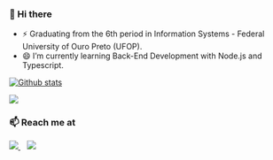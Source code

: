 ### 👋 Hi there 

- ⚡ Graduating from the 6th period in Information Systems - Federal University of Ouro Preto (UFOP).
- 😄 I’m currently learning Back-End Development with Node.js and Typescript.   

[![Github stats](https://github-readme-stats.vercel.app/api?username=IgorVVieira&count_private=true&show_icons=true&hide_border=true&theme=tokyonight)](https://github.com/IgorVVieira/github-readme-stats)

<a href="https://github-readme-stats.anuraghazra1.vercel.app/api/top-langs/?username=Lucashmcastro">
  <img align="center" src="https://github-readme-stats.anuraghazra1.vercel.app/api/top-langs/?username=IgorVVieira&layout=compact&theme=radical" />
</a>

### 📫 Reach me at 

<p align="left">
    <a href="https://github.com/IgorVVieira">
        <img  src="https://img.shields.io/badge/github-%23100000.svg?&style=for-the-badge&logo=github&logoColor=white&link=mailto:https://github.com/IgorVVieira">
    </a>
    &nbsp;&nbsp;
    <a href="https://www.linkedin.com/in/igor-vitor-vieira-8200b7186/">
        <img src="https://img.shields.io/badge/linkedin-%230077B5.svg?&style=for-the-badge&logo=linkedin&logoColor=white&link=mailto:https://www.linkedin.com/in/igor-vitor-vieira-8200b7186/">
    </a>
</p>
